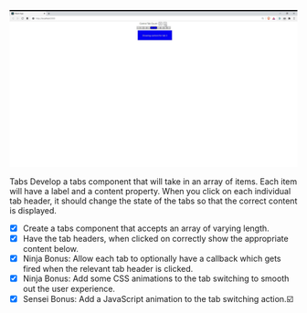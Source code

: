 [![preview](static/preview.jpg)](https://www.youtube.com/watch?v=0PHTbH_l8kw)

Tabs
Develop a tabs component that will take in an array of items. Each item will have a label and a content property. When you click on each individual tab header, it should change the state of the tabs so that the correct content is displayed.

- [x] Create a tabs component that accepts an array of varying length.
- [x] Have the tab headers, when clicked on correctly show the appropriate content below.
- [x] Ninja Bonus: Allow each tab to optionally have a callback which gets fired when the relevant tab header is clicked.
- [x] Ninja Bonus: Add some CSS animations to the tab switching to smooth out the user experience.
- [x] Sensei Bonus: Add a JavaScript animation to the tab switching action.☑️